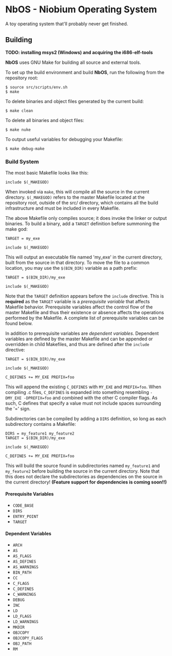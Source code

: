 # NbOS - Niobium Operating System
A toy operating system that'll probably never get finished.

## Building
**TODO: installing msys2 (Windows) and acquiring the i686-elf-tools**

**NbOS** uses GNU Make for building all source and external tools.

To set up the build environment and build **NbOS**, run the following from the
repository root:
```
$ source src/scripts/env.sh
$ make
```

To delete binaries and object files generated by the current build:
```
$ make clean
```

To delete all binaries and object files:
```
$ make nuke
```

To output useful variables for debugging your Makefile:
```
$ make debug-make
```

### Build System
The most basic Makefile looks like this:
```make
include $(_MAKEGOD)
```
When invoked via `make`, this will compile all the source in the current
directory. `$(_MAKEGOD)` refers to the master Makefile located at the repository
root, outside of the src/ directory, which contains all the build infrastructure
and must be included in every Makefile.

The above Makefile only compiles source; it does invoke the linker or output
binaries. To build a binary, add a `TARGET` definition before summoning the
make god:
```make
TARGET = my_exe

include $(_MAKEGOD)
```
This will output an executable file named 'my_exe' in the current directory,
built from the source in that directory. To move the file to a common location,
you may use the `$(BIN_DIR)` variable as a path prefix:
```make
TARGET = $(BIN_DIR)/my_exe

include $(_MAKEGOD)
```

Note that the `TARGET` definition appears before the `include` directive. This
is **required** as the `TARGET` variable is a *prerequisite variable* that
affects Makefile behavior. Prerequisite variables affect the control flow of the
master Makefile and thus their existence or absence affects the operations
performed by the Makefile. A complete list of prerequisite variables can be
found below.

In addition to prerequisite variables are *dependent variables*. Dependent
variables are defined by the master Makefile and can be appended or overridden
in child Makefiles, and thus are defined after the `include` directive:
```make
TARGET = $(BIN_DIR)/my_exe

include $(_MAKEGOD)

C_DEFINES += MY_EXE PREFIX=foo
```
This will append the existing `C_DEFINES` with `MY_EXE` and `PREFIX=foo`.
When compiling .c files, `C_DEFINES` is expanded into something resembling
`-DMY_EXE -DPREFIX=foo` and combined with the other C compiler flags. As such,
C defines that specify a value must not include spaces surrounding the '=' sign.

Subdirectories can be compiled by adding a `DIRS` definition, so long as each
subdirectory contains a Makefile:
```make
DIRS = my_feature1 my_feature2
TARGET = $(BIN_DIR)/my_exe

include $(_MAKEGOD)

C_DEFINES += MY_EXE PREFIX=foo
```
This will build the source found in subdirectories named `my_feature1` and
`my_feature2` before building the source in the current directory. Note that
this does not declare the subdirectories as dependencies on the source in
the current directory! **(Feature support for dependencies is coming soon!!)**

#### Prerequisite Variables
* `CODE_BASE`
* `DIRS`
* `ENTRY_POINT`
* `TARGET`

#### Dependent Variables
* `ARCH`
* `AS`
* `AS_FLAGS`
* `AS_DEFINES`
* `AS_WARNINGS`
* `BIN_PATH`
* `CC`
* `C_FLAGS`
* `C_DEFINES`
* `C_WARNINGS`
* `DEBUG`
* `INC`
* `LD`
* `LD_FLAGS`
* `LD_WARNINGS`
* `MKDIR`
* `OBJCOPY`
* `OBJCOPY_FLAGS`
* `OBJ_PATH`
* `RM`
